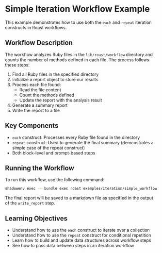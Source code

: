 # Simple Iteration Workflow Example

This example demonstrates how to use both the `each` and `repeat` iteration constructs in Roast workflows.

## Workflow Description

The workflow analyzes Ruby files in the `lib/roast/workflow` directory and counts the number of methods defined in each file. The process follows these steps:

1. Find all Ruby files in the specified directory
2. Initialize a report object to store our results
3. Process each file found:
   - Read the file content
   - Count the methods defined
   - Update the report with the analysis result
4. Generate a summary report
5. Write the report to a file

## Key Components

- `each` construct: Processes every Ruby file found in the directory
- `repeat` construct: Used to generate the final summary (demonstrates a simple case of the repeat construct)
- Both block-level and prompt-based steps

## Running the Workflow

To run this workflow, use the following command:

```bash
shadowenv exec -- bundle exec roast examples/iteration/simple_workflow.yml
```

The final report will be saved to a markdown file as specified in the output of the `write_report` step.

## Learning Objectives

- Understand how to use the `each` construct to iterate over a collection
- Understand how to use the `repeat` construct for conditional repetition
- Learn how to build and update data structures across workflow steps
- See how to pass data between steps in an iteration workflow